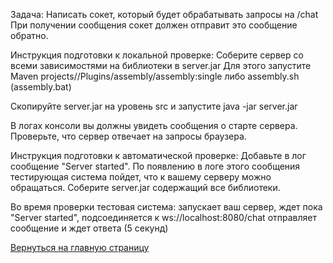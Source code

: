 Задача:
Написать сокет, который будет обрабатывать запросы на /chat
При получении сообщения сокет должен отправит это сообщение обратно.

Инструкция подготовки к локальной проверке:
Соберите сервер со всеми зависимостями на библиотеки в server.jar
Для этого запустите Maven projects/<Project name>/Plugins/assembly/assembly:single
либо assembly.sh (assembly.bat)

Скопируйте server.jar на уровень src и запустите
java -jar server.jar

В логах консоли вы должны увидеть сообщения о старте сервера.
Проверьте, что сервер отвечает на запросы браузера.

Инструкция подготовки к автоматической проверке:
Добавьте в лог сообщение "Server started". По появлению в логе этого сообщения тестирующая система пойдет, что к вашему серверу можно обращаться.
Соберите server.jar содержащий все библиотеки.

Во время проверки тестовая система:
запускает ваш сервер,
ждет пока "Server started",
подсоединяется к ws://localhost:8080/chat
отправляет сообщение и ждет ответа (5 секунд)

[Вернуться на главную страницу](../)
 